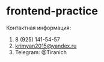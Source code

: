 # frontend-practice
Контактная информация:
1. 8 (925) 141-54-57
2. krimyan2015@yandex.ru
3. Telegram: @Tiranich
